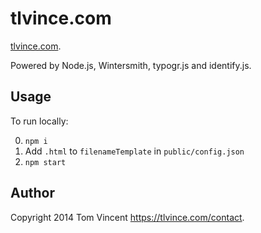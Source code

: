 # tlvince.com

[tlvince.com](https://tlvince.com).

Powered by Node.js, Wintersmith, typogr.js and identify.js.

## Usage

To run locally:

0. `npm i`
1. Add `.html` to `filenameTemplate` in `public/config.json`
2. `npm start`

## Author

Copyright 2014 Tom Vincent <https://tlvince.com/contact>.
